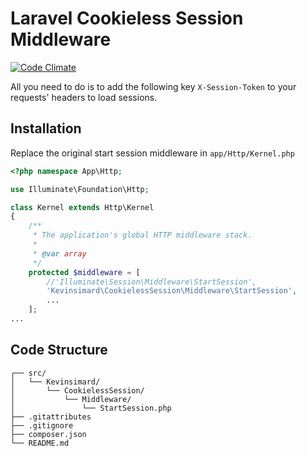 # Laravel Cookieless Session Middleware
[![Code Climate](https://codeclimate.com/github/kevinsimard/laravel-cookieless-session/badges/gpa.svg)](https://codeclimate.com/github/kevinsimard/laravel-cookieless-session)

All you need to do is to add the following key ```X-Session-Token``` to your requests' headers to load sessions.

## Installation
Replace the original start session middleware in ```app/Http/Kernel.php```

```php
<?php namespace App\Http;

use Illuminate\Foundation\Http;

class Kernel extends Http\Kernel
{
    /**
     * The application's global HTTP middleware stack.
     *
     * @var array
     */
    protected $middleware = [
        //'Illuminate\Session\Middleware\StartSession',
        'Kevinsimard\CookielessSession\Middleware\StartSession',
        ...
    ];
...
```

## Code Structure
    ┌── src/
    │   └── Kevinsimard/
    │       └── CookielessSession/
    │           └── Middleware/
    │               └── StartSession.php
    ├── .gitattributes
    ├── .gitignore
    ├── composer.json
    └── README.md
